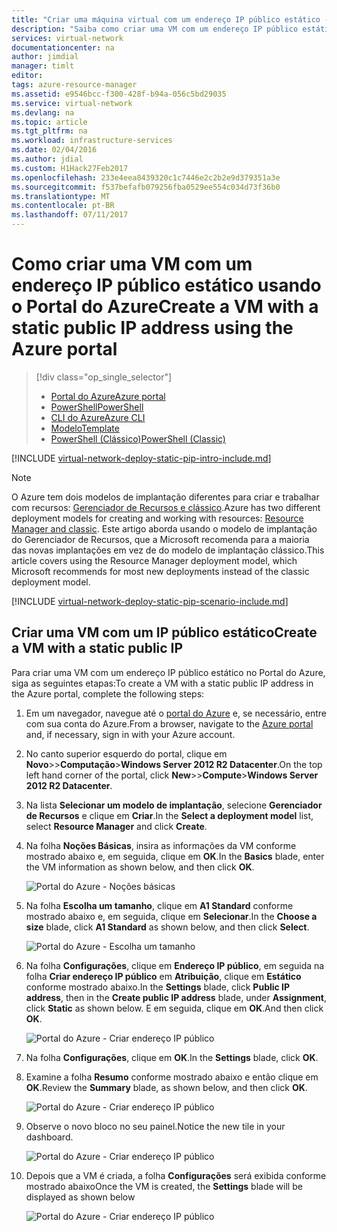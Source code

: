 ```yaml
---
title: "Criar uma máquina virtual com um endereço IP público estático - Portal do Azure | Microsoft Docs"
description: "Saiba como criar uma VM com um endereço IP público estático usando o Portal do Azure."
services: virtual-network
documentationcenter: na
author: jimdial
manager: timlt
editor: 
tags: azure-resource-manager
ms.assetid: e9546bcc-f300-428f-b94a-056c5bd29035
ms.service: virtual-network
ms.devlang: na
ms.topic: article
ms.tgt_pltfrm: na
ms.workload: infrastructure-services
ms.date: 02/04/2016
ms.author: jdial
ms.custom: H1Hack27Feb2017
ms.openlocfilehash: 233e4eea8439320c1c7446e2c2b2e9d379351a3e
ms.sourcegitcommit: f537befafb079256fba0529ee554c034d73f36b0
ms.translationtype: MT
ms.contentlocale: pt-BR
ms.lasthandoff: 07/11/2017
---
```

# <a name="create-a-vm-with-a-static-public-ip-address-using-the-azure-portal"></a><span data-ttu-id="eca71-103">Como criar uma VM com um endereço IP público estático usando o Portal do Azure</span><span class="sxs-lookup"><span data-stu-id="eca71-103">Create a VM with a static public IP address using the Azure portal</span></span>

> [!div class="op_single_selector"]
> * [<span data-ttu-id="eca71-104">Portal do Azure</span><span class="sxs-lookup"><span data-stu-id="eca71-104">Azure portal</span></span>](virtual-network-deploy-static-pip-arm-portal.md)
> * [<span data-ttu-id="eca71-105">PowerShell</span><span class="sxs-lookup"><span data-stu-id="eca71-105">PowerShell</span></span>](virtual-network-deploy-static-pip-arm-ps.md)
> * [<span data-ttu-id="eca71-106">CLI do Azure</span><span class="sxs-lookup"><span data-stu-id="eca71-106">Azure CLI</span></span>](virtual-network-deploy-static-pip-arm-cli.md)
> * [<span data-ttu-id="eca71-107">Modelo</span><span class="sxs-lookup"><span data-stu-id="eca71-107">Template</span></span>](virtual-network-deploy-static-pip-arm-template.md)
> * [<span data-ttu-id="eca71-108">PowerShell (Clássico)</span><span class="sxs-lookup"><span data-stu-id="eca71-108">PowerShell (Classic)</span></span>](virtual-networks-reserved-public-ip.md)

[!INCLUDE [virtual-network-deploy-static-pip-intro-include.md](../../includes/virtual-network-deploy-static-pip-intro-include.md)]

> [!NOTE]
> <span data-ttu-id="eca71-109">O Azure tem dois modelos de implantação diferentes para criar e trabalhar com recursos: [Gerenciador de Recursos e clássico](../resource-manager-deployment-model.md).</span><span class="sxs-lookup"><span data-stu-id="eca71-109">Azure has two different deployment models for creating and working with resources:  [Resource Manager and classic](../resource-manager-deployment-model.md).</span></span> <span data-ttu-id="eca71-110">Este artigo aborda usando o modelo de implantação do Gerenciador de Recursos, que a Microsoft recomenda para a maioria das novas implantações em vez de do modelo de implantação clássico.</span><span class="sxs-lookup"><span data-stu-id="eca71-110">This article covers using the Resource Manager deployment model, which Microsoft recommends for most new deployments instead of the classic deployment model.</span></span>

[!INCLUDE [virtual-network-deploy-static-pip-scenario-include.md](../../includes/virtual-network-deploy-static-pip-scenario-include.md)]

## <a name="create-a-vm-with-a-static-public-ip"></a><span data-ttu-id="eca71-111">Criar uma VM com um IP público estático</span><span class="sxs-lookup"><span data-stu-id="eca71-111">Create a VM with a static public IP</span></span>

<span data-ttu-id="eca71-112">Para criar uma VM com um endereço IP público estático no Portal do Azure, siga as seguintes etapas:</span><span class="sxs-lookup"><span data-stu-id="eca71-112">To create a VM with a static public IP address in the Azure portal, complete the following steps:</span></span>

1. <span data-ttu-id="eca71-113">Em um navegador, navegue até o [portal do Azure](https://portal.azure.com) e, se necessário, entre com sua conta do Azure.</span><span class="sxs-lookup"><span data-stu-id="eca71-113">From a browser, navigate to the [Azure portal](https://portal.azure.com) and, if necessary, sign in with your Azure account.</span></span>
2. <span data-ttu-id="eca71-114">No canto superior esquerdo do portal, clique em **Novo**>>**Computação**>**Windows Server 2012 R2 Datacenter**.</span><span class="sxs-lookup"><span data-stu-id="eca71-114">On the top left hand corner of the portal, click **New**>>**Compute**>**Windows Server 2012 R2 Datacenter**.</span></span>
3. <span data-ttu-id="eca71-115">Na lista **Selecionar um modelo de implantação**, selecione **Gerenciador de Recursos** e clique em **Criar**.</span><span class="sxs-lookup"><span data-stu-id="eca71-115">In the **Select a deployment model** list, select **Resource Manager** and click **Create**.</span></span>
4. <span data-ttu-id="eca71-116">Na folha **Noções Básicas**, insira as informações da VM conforme mostrado abaixo e, em seguida, clique em **OK**.</span><span class="sxs-lookup"><span data-stu-id="eca71-116">In the **Basics** blade, enter the VM information as shown below, and then click **OK**.</span></span>
   
    ![Portal do Azure - Noções básicas](./media/virtual-network-deploy-static-pip-arm-portal/figure1.png)
5. <span data-ttu-id="eca71-118">Na folha **Escolha um tamanho**, clique em **A1 Standard** conforme mostrado abaixo e, em seguida, clique em **Selecionar**.</span><span class="sxs-lookup"><span data-stu-id="eca71-118">In the **Choose a size** blade, click **A1 Standard** as shown below, and then click **Select**.</span></span>
   
    ![Portal do Azure - Escolha um tamanho](./media/virtual-network-deploy-static-pip-arm-portal/figure2.png)
6. <span data-ttu-id="eca71-120">Na folha **Configurações**, clique em **Endereço IP público**, em seguida na folha **Criar endereço IP público** em **Atribuição**, clique em **Estático** conforme mostrado abaixo.</span><span class="sxs-lookup"><span data-stu-id="eca71-120">In the **Settings** blade, click **Public IP address**, then in the **Create public IP address** blade, under **Assignment**, click **Static** as shown below.</span></span> <span data-ttu-id="eca71-121">E em seguida, clique em **OK**.</span><span class="sxs-lookup"><span data-stu-id="eca71-121">And then click **OK**.</span></span>
   
    ![Portal do Azure - Criar endereço IP público](./media/virtual-network-deploy-static-pip-arm-portal/figure3.png)
7. <span data-ttu-id="eca71-123">Na folha **Configurações**, clique em **OK**.</span><span class="sxs-lookup"><span data-stu-id="eca71-123">In the **Settings** blade, click **OK**.</span></span>
8. <span data-ttu-id="eca71-124">Examine a folha **Resumo** conforme mostrado abaixo e então clique em **OK**.</span><span class="sxs-lookup"><span data-stu-id="eca71-124">Review the **Summary** blade, as shown below, and then click **OK**.</span></span>
   
    ![Portal do Azure - Criar endereço IP público](./media/virtual-network-deploy-static-pip-arm-portal/figure4.png)
9. <span data-ttu-id="eca71-126">Observe o novo bloco no seu painel.</span><span class="sxs-lookup"><span data-stu-id="eca71-126">Notice the new tile in your dashboard.</span></span>
   
    ![Portal do Azure - Criar endereço IP público](./media/virtual-network-deploy-static-pip-arm-portal/figure5.png)
10. <span data-ttu-id="eca71-128">Depois que a VM é criada, a folha **Configurações** será exibida conforme mostrado abaixo</span><span class="sxs-lookup"><span data-stu-id="eca71-128">Once the VM is created, the **Settings** blade will be displayed as shown below</span></span>
    
    ![Portal do Azure - Criar endereço IP público](./media/virtual-network-deploy-static-pip-arm-portal/figure6.png)

